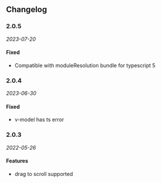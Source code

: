 ## Changelog

### 2.0.5
*2023-07-20*

#### Fixed

- Compatible with moduleResolution bundle for typescript 5

### 2.0.4
*2023-06-30*

#### Fixed

- v-model has ts error

### 2.0.3
*2022-05-26*

#### Features

- drag to scroll supported
